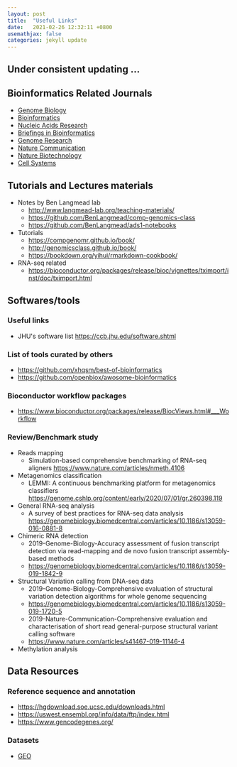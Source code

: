 ```yaml
---
layout: post
title:  "Useful Links"
date:   2021-02-26 12:32:11 +0800
usemathjax: false
categories: jekyll update
---
```


## Under consistent updating ...

## Bioinformatics Related Journals
- [Genome Biology](https://genomebiology.biomedcentral.com/articles)
- [Bioinformatics](https://academic.oup.com/bioinformatics)
- [Nucleic Acids Research](https://academic.oup.com/nar)
- [Briefings in Bioinformatics](https://academic.oup.com/bib)
- [Genome Research](https://genome.cshlp.org/content/current)
- [Nature Communication](https://www.nature.com/subjects/biological-sciences/ncomms)
- [Nature Biotechnology](https://www.nature.com/nbt/)
- [Cell Systems](https://www.cell.com/cell-systems/home)


## Tutorials and Lectures materials
- Notes by Ben Langmead lab
  - <http://www.langmead-lab.org/teaching-materials/>
  - <https://github.com/BenLangmead/comp-genomics-class>
  - <https://github.com/BenLangmead/ads1-notebooks>
- Tutorials
  - <https://compgenomr.github.io/book/>
  - <http://genomicsclass.github.io/book/>
  - https://bookdown.org/yihui/rmarkdown-cookbook/
- RNA-seq related
  - <https://bioconductor.org/packages/release/bioc/vignettes/tximport/inst/doc/tximport.html>

## Softwares/tools

### Useful links
  - JHU's software list <https://ccb.jhu.edu/software.shtml>

### List of tools curated by others

- <https://github.com/xhqsm/best-of-bioinformatics>
- <https://github.com/openbiox/awosome-bioinformatics>

### Bioconductor workflow packages

- <https://www.bioconductor.org/packages/release/BiocViews.html#___Workflow>

### Review/Benchmark study
  - Reads mapping
    - Simulation-based comprehensive benchmarking of RNA-seq aligners <https://www.nature.com/articles/nmeth.4106>
  - Metagenomics classification
    - LEMMI: A continuous benchmarking platform for metagenomics classifiers <https://genome.cshlp.org/content/early/2020/07/01/gr.260398.119>
  - General RNA-seq analysis
    - A survey of best practices for RNA-seq data analysis <https://genomebiology.biomedcentral.com/articles/10.1186/s13059-016-0881-8>
  - Chimeric RNA detection
      - 2019-Genome-Biology-Accuracy assessment of fusion transcript detection via read-mapping and de novo fusion transcript assembly-based methods
      - <https://genomebiology.biomedcentral.com/articles/10.1186/s13059-019-1842-9>
  - Structural Variation calling from DNA-seq data
      - 2019-Genome-Biology-Comprehensive evaluation of structural variation detection algorithms for whole genome sequencing
      - <https://genomebiology.biomedcentral.com/articles/10.1186/s13059-019-1720-5>
      - 2019-Nature-Communication-Comprehensive evaluation and characterisation of short read general-purpose structural variant calling software
      - <https://www.nature.com/articles/s41467-019-11146-4>
  - Methylation analysis



## Data Resources

### Reference sequence and annotation
  - <https://hgdownload.soe.ucsc.edu/downloads.html>
  - <https://uswest.ensembl.org/info/data/ftp/index.html>
  - <https://www.gencodegenes.org/>

### Datasets
  - [GEO](https://www.ncbi.nlm.nih.gov/geo/)
